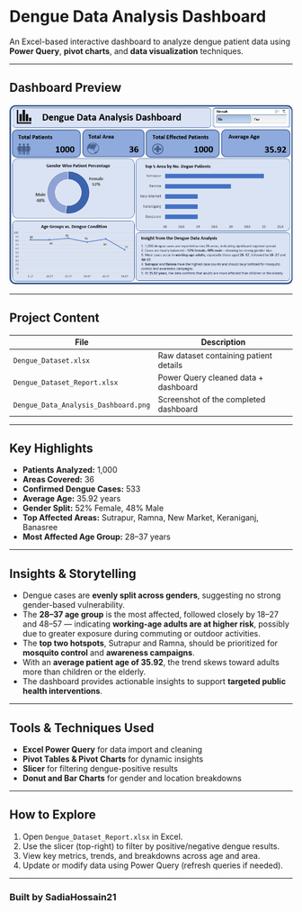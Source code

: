 # Dengue Data Analysis Dashboard

An Excel-based interactive dashboard to analyze dengue patient data using **Power Query**, **pivot charts**, and **data visualization** techniques.

---

## Dashboard Preview

![Dashboard Preview](Dengue_Data_Analysis_Dashboard.png)

---

## Project Content

| File | Description |
|------|-------------|
| `Dengue_Dataset.xlsx` | Raw dataset containing patient details |
| `Dengue_Dataset_Report.xlsx` | Power Query cleaned data + dashboard |
| `Dengue_Data_Analysis_Dashboard.png` | Screenshot of the completed dashboard |

---

## Key Highlights

- **Patients Analyzed:** 1,000  
- **Areas Covered:** 36  
- **Confirmed Dengue Cases:** 533  
- **Average Age:** 35.92 years  
- **Gender Split:** 52% Female, 48% Male  
- **Top Affected Areas:** Sutrapur, Ramna, New Market, Keraniganj, Banasree  
- **Most Affected Age Group:** 28–37 years  

---

## Insights & Storytelling

- Dengue cases are **evenly split across genders**, suggesting no strong gender-based vulnerability.
- The **28–37 age group** is the most affected, followed closely by 18–27 and 48–57 — indicating **working-age adults are at higher risk**, possibly due to greater exposure during commuting or outdoor activities.
- The **top two hotspots**, Sutrapur and Ramna, should be prioritized for **mosquito control** and **awareness campaigns**.
- With an **average patient age of 35.92**, the trend skews toward adults more than children or the elderly.
- The dashboard provides actionable insights to support **targeted public health interventions**.

---

## Tools & Techniques Used

- **Excel Power Query** for data import and cleaning  
- **Pivot Tables & Pivot Charts** for dynamic insights  
- **Slicer** for filtering dengue-positive results  
- **Donut and Bar Charts** for gender and location breakdowns  

---

## How to Explore

1. Open `Dengue_Dataset_Report.xlsx` in Excel.
2. Use the slicer (top-right) to filter by positive/negative dengue results.
3. View key metrics, trends, and breakdowns across age and area.
4. Update or modify data using Power Query (refresh queries if needed).

---

### Built by SadiaHossain21
